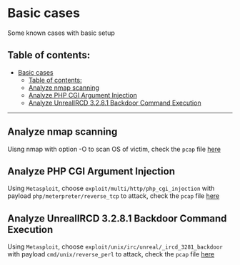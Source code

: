 # Basic cases

Some known cases with basic setup 

## Table of contents:

- [Basic cases](#basic-cases)
  - [Table of contents:](#table-of-contents)
  - [Analyze nmap scanning](#analyze-nmap-scanning)
  - [Analyze PHP CGI Argument Injection](#analyze-php-cgi-argument-injection)
  - [Analyze UnrealIRCD 3.2.8.1 Backdoor Command Execution](#analyze-unrealircd-3281-backdoor-command-execution)

---

## Analyze nmap scanning

Uisng nmap with option -O to scan OS of victim, check the `pcap` file [here](/Network/Labs/Material/Attack/Basic/nmap.pcap)

## Analyze PHP CGI Argument Injection

Using `Metasploit`, choose `exploit/multi/http/php_cgi_injection` with payload `php/meterpreter/reverse_tcp` to attack, check the `pcap` file [here](/Network/Labs/Material/Attack/Basic/php.pcap)

## Analyze UnrealIRCD 3.2.8.1 Backdoor Command Execution

Using `Metasploit`, choose `exploit/unix/irc/unreal/_ircd_3281_backdoor` with payload `cmd/unix/reverse_perl` to attack, check the `pcap` file [here](/Network/Labs/Material/Attack/Basic/backdoor.pcap)